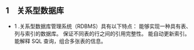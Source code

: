## 1　关系型数据库
- 1 .关系型数据库管理系统（RDBMS）具有以下特点：
    能够实现一种具有表、列与索引的数据库。
    保证不同表的行之间的引用完整性。
    能自动更新索引。
    能解释 SQL 查询，组合多张表的信息。
